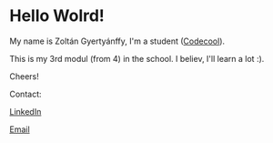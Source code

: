 # Hello Wolrd!

My name is Zoltán Gyertyánffy, I'm a student ([Codecool](http://codecool.com)).

This is my 3rd modul (from 4) in the school. I believ, I'll learn a lot :). 

Cheers!

Contact: 

[LinkedIn](https://www.linkedin.com/in/gyertya/)

[Email](mailto:gyertya@gmail.com)
